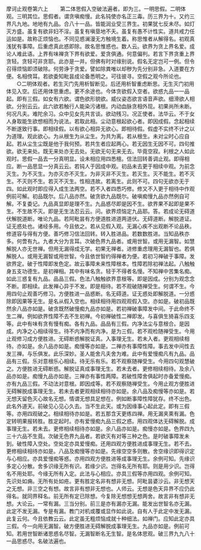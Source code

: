 <!-- { "loadSidebar": true } -->
摩诃止观卷第六上
　　第二体思假入空破法遍者。即为三。一明思假。二明体观。三明其位。思假者。谓贪嗔痴慢。此名钝使亦名正三毒。历三界为十。又约三界凡九地。地地有九品。合八十一品。皆能润业受三界生。初果犹七反未尽。如灯灭方盛。虽复有欲非妇不淫。虽复有嗔垦地不夭。虽复有愚不计性实。道共戒力任运如是。故称正烦恼也。不同见惑澜漫无方触境生着。称思惟者从解得名。初观真浅犹有事障。后重虑真此惑即除。故名思惟惑也。数人云。欲界为贪上界名爱。成论人难此语。上界有味禅贪下界有欲爱。爱贪俱通。何意偏判。若言下界贪重上界贪轻。贪轻可非贪耶。此亦是一并。但佛有时对缘别说。假名无定岂可一例。但令召得烦恼即须破除。何劳诤于贪爱。譬如除粪唯以却秽为先分别非急。入道要在方便。名相傍耳。若欲委知毗昙成论备悉明之。可往彼寻。空假之观今所论也。
　　○二明体观者。若生灭门先用析智断见。后还用析智重虑断思。无生灭门初用体见入空。后还用体思重虑。更不余途也。今体贪欲假入空者。欲惑九品一一品起。即有三假。如女有六欲。谓色欲形貌欲。威仪姿态欲言语音声欲。细滑欲人相欲。分别云云。此六欲若触行人能染污诸根。内动血脉贪相外现。初果尚所未断。何况凡夫。难陀余习。众中见女先共言谈。欲动残习。况正使者。法华云。不于女人身取能生欲想相而为说法。若取此相。尘动意根起欲心者。即因成假。念起相续不断遂致行事。即相续假。以有欲心相异无欲心。即相待假。假虚不实终不计之以为道理。观此欲心。为从根生为从尘生。为共为离。若从根生。未对尘时心应自起。若从尘生尘既是他于我何预。若共生者应起两心。若无因生无因不可。四句推欲。欲无来处。既无来处亦无去处。无欲无句无来无去。毕竟空寂。利根之人如此观时。思假一品去一分真明显。设未相应用四悉檀。信法回转善调止观。即得相应。断一品思显一分真云云。若钝人于因成中观。初品未去更于相续中观。为前念灭生。为不灭生。为亦灭亦不灭生。为非灭非不灭生。若灭生。灭不能生。若不灭生。不灭则不生。若灭不灭生。性相违故。若离生。此则不可。四句无欲亦无于四。如此观时即应得入成生法两空。若不入者四悉巧修。修又不入更于相待中作观例前可解。初品既尔。后八品亦然。破贪欲九品既尔。破嗔痴慢九品亦然例自可解。不复委记。九品真显即是理不生。九品惑尽即是因不生。欲界果不起即是果不生。不生故不灭。即是无生法忍云云。问。欲界烦恼定九品耶。答。若成论无碍道伏解脱道断。唯论九品。若阿毗昙有方便道胜进道两道伏。无碍道断。解脱道证。证无惑处也。诸经多用。今且依之。若从见假入观。无漏心疾不出观断不论品秩。修道容与得有方便。善巧修习信法回转。转入胜进品。若数数胜进。当知品秩亦多。何啻有九。九者大分为言耳。次破色界九品者。或用世智。或用无漏智。如慧解脱人亦无世禅。但用无漏得成无学。初果无禅者。进修重虑理用无漏智也。若俱解脱人。或用无漏智或用世智。今且依世智约得禅者为便。若初习禅破于事障。发欲界定。破于性障即发色定。故云事障未来性障根本。性障若除初禅法起。八触触身五支功德生。是初禅相。其中有味名贪。轻于不得者名慢。不知禅中苦集名痴。如此三惑复有九品。品品三假。色法八触触欲界意根等。即是因成。分别为观念念不断。即相续。此发禅心异于不发。即是相待。若不观破随禅受生。何谓不生。今用四句止观善巧修习。方便胜进一品惑断。名无碍道。证无惑处即解脱道。一分惑除即因果等无生。是名从假入空也。相续相待用四观观假入空。亦如是。破初品既然余八品亦如是。破贪既然破慢痴九品亦如是。若初禅破事障发中间。于此命终不生二禅。例如欲界性障不去不生初禅。今初禅破性二禅即发。与喜俱生猗喜乐四支等。此中有味有贪有慢有痴。各有九品。品品有三假。内净法尘与意根合。是因成。内净之心相续得生。待不内净而有内净。是为三假。若不观检随禅受生。今用止观修习成方便胜进。无碍断惑解脱证真。入事理无生。若未入者。更观相续相待。亦如是。余八品亦如是。痴慢等亦如是。二禅亦有事障性障。事去发中间性去发三禅。与乐俱发。此乐深妙。圣人能舍凡夫舍为难。此中有爱慢痴凡有九品。品品有三假。乐对意根乐心相续。待无乐有乐。若不观察随禅受生。今用四句观慧破之。方便胜进无碍断惑。解脱证真成事理无生。若未去者。更修相续相待。及余八品亦如是。痴慢九品亦如是。三禅亦有事性两障。若破性障舍俱起时亦备爱慢痴。亦有九品三假。不动法对意根。即因成等。若不观察随禅受生。今用止观方便胜进无碍解脱成事理无生。若未去者更观相续相待亦如是。余八品及痴慢等亦如是。若无想天留色灭心故名无想。情谓无想具足想在。例如断事障性障犹存。终不出色。此名外道天。前破见心见心久去。当不生此天。或为因缘事心起此定。即有三假等。亦用四观破之。相续相待亦如是。若五那含天更练四禅。用无漏夹熏有漏。色定转明果报转胜。胜定起时。亦有爱慢痴九品三假之惑。用四观体达无碍解脱。成事理无生。若未去。更修相续相待亦如是。余八品亦如是。痴慢亦如是。色界四九三十六品不生竟。次破无色界九品者。若欲灭有对等三种之色。是时破事障发未到。破性障入空处。空处定亦具爱慢痴。还用四观方便胜进成事理无生。若不去。更修相续相待亦如是。八品及痴慢等亦如是。先缘空空多则散。舍空缘识即得识定与心相应。亦具爱慢痴等惑。亦用四观方便胜进等成事理无生。余例可知。先缘识多定心分散。舍多识缘无所有识。若缘少识。岂得名无所有耶。则是用少识。岂得名不用处耶。今缘无所有入定。此法与心相应。亦具三假等亦用四观。余例可知。先识处如痈。无所有处如疮。更有胜定名非有想非无想。阿毗昙婆沙云。非无想天之无想。非三空之有想。故言非有想非无想也。人师云。无想是色天异界不应仍此得名。就同界释名。前无所有定已除想。今复除无想想无想两舍。故言非有想非无想。大论云。一常有漏。三当分别。前三是亦有漏亦无漏。能发出世智名亦无漏。此定不发无漏。专是有漏。教门对机或覆或显作如此说。自有人于此定中发无漏。此复云何。今且依教云云。此定虽无粗烦恼成就十种细法。如禅门。应知此定亦具三假。今一向用无漏智。破方便胜进无碍解脱成事理无生。九品亦如是。例前可知。若用世智断诸思惑名尽智。无漏智断名无生智。是名体思观。破三界九九八十一品思惑尽。名破法遍也。
